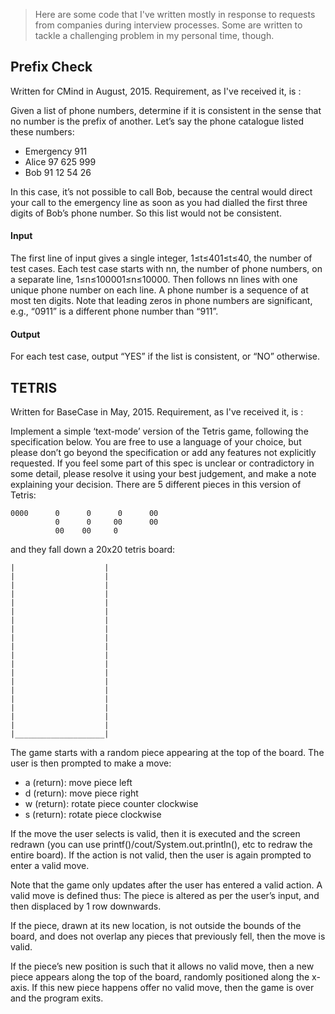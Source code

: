 > Here are some code that I've written mostly in response to requests from companies during interview processes. Some are written to tackle a challenging problem in my personal time, though.

Prefix Check
------------
Written for CMind in August, 2015. Requirement, as I've received it, is :

Given a list of phone numbers, determine if it is consistent in the sense that no number is the prefix of another. Let’s say the phone catalogue listed these numbers:

* Emergency 911
* Alice 97 625 999
* Bob 91 12 54 26

In this case, it’s not possible to call Bob, because the central would direct your call to the emergency line as soon as you had dialled the first three digits of Bob’s phone number. So this list would not be consistent.

#### Input
The first line of input gives a single integer, 1≤t≤401≤t≤40, the number of test cases. Each test case starts with nn, the number of phone numbers, on a separate line, 1≤n≤100001≤n≤10000. Then follows nn lines with one unique phone number on each line. A phone number is a sequence of at most ten digits. Note that leading zeros in phone numbers are significant, e.g., “0911” is a different phone number than “911”.

#### Output
For each test case, output “YES” if the list is consistent, or “NO” otherwise.


TETRIS
------
Written for BaseCase in May, 2015. Requirement, as I've received it, is :

Implement a simple ‘text-mode’ version of the Tetris game, following the specification below. You are free to use a language of your choice, but please don’t go beyond the specification or add any features not explicitly requested.
If you feel some part of this spec is unclear or contradictory in some detail, please resolve it using your best judgement, and make a note explaining your decision.
There are 5 different pieces in this version of Tetris:

    0000      0      0      0      00 
              0      0     00      00
              00    00     0
        
and they fall down a 20x20 tetris board:

    |                    |
    |                    |
    |                    |
    |                    |
    |                    |
    |                    |
    |                    |
    |                    |
    |                    |
    |                    |
    |                    |
    |                    |
    |                    |
    |                    |
    |                    |
    |                    |
    |                    |
    |                    |
    |                    |
    |____________________|
    
The game starts with a random piece appearing at the top of the board. The user is then prompted to make a move:
* a (return): move piece left
* d (return): move piece right
* w (return): rotate piece counter clockwise
* s (return): rotate piece clockwise

If the move the user selects is valid, then it is executed and the screen redrawn (you can use printf()/cout/System.out.println(), etc to redraw the entire board). If the action is not valid, then the user is again prompted to enter a valid move.

Note that the game only updates after the user has entered a valid action. A valid move is defined thus: The piece is altered as per the user’s input, and then displaced by 1 row downwards.

If the piece, drawn at its new location, is not outside the bounds of the board, and does not overlap any pieces that previously fell, then the move is valid.

If the piece’s new position is such that it allows no valid move, then a new piece appears along the top of the board, randomly positioned along the x-axis. If this new piece happens offer no valid move, then the game is over and the program exits.

